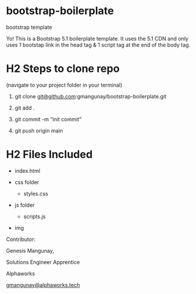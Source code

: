 # bootstrap-boilerplate
bootstrap template

Yo! This is a Bootstrap 5.1 boilerplate template. It uses the 5.1 CDN and only uses 1 bootstap link in the head tag & 1 script tag at the end of the body tag.

# H2 Steps to clone repo

(navigate to your project folder in your terminal)

1. git clone git@github.com:gmangunay/bootstrap-boilerplate.git

2. git add .

3. git commit -m “init commit”

4. git push origin main

# H2 Files Included
- index.html

- css folder

    - styles.css

- js folder

    - scripts.js

- img 

Contributor:

Genesis Mangunay,

Solutions Engineer Apprentice

Alphaworks

gmangunay@alphaworks.tech